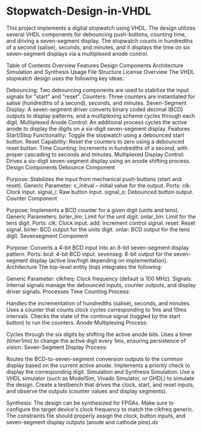 # Stopwatch-Design-in-VHDL
This project implements a digital stopwatch using VHDL. The design utilizes several VHDL components for debouncing push-buttons, counting time, and driving a seven-segment display. The stopwatch counts in hundredths of a second (salise), seconds, and minutes, and it displays the time on six seven-segment displays via a multiplexed anode control.

Table of Contents
Overview
Features
Design Components
Architecture
Simulation and Synthesis
Usage
File Structure
License
Overview
The VHDL stopwatch design uses the following key ideas:

Debouncing: Two debouncing components are used to stabilize the input signals for "start" and "reset".
Counters: Three counters are instantiated for salise (hundredths of a second), seconds, and minutes.
Seven-Segment Display: A seven-segment driver converts binary coded decimal (BCD) outputs to display patterns, and a multiplexing scheme cycles through each digit.
Multiplexed Anode Control: An additional process cycles the active anode to display the digits on a six-digit seven-segment display.
Features
Start/Stop Functionality: Toggle the stopwatch using a debounced start button.
Reset Capability: Reset the counters to zero using a debounced reset button.
Time Counting: Increments in hundredths of a second, with proper cascading to seconds and minutes.
Multiplexed Display Control: Drives a six-digit seven-segment display using an anode shifting process.
Design Components
Debounce Component

Purpose: Stabilizes the input from mechanical push-buttons (start and reset).
Generic Parameter: c_initval – initial value for the output.
Ports:
clk: Clock input.
signal_i: Raw button input.
signal_o: Debounced button output.
Counter Component

Purpose: Implements a BCD counter for a given digit (units and tens).
Generic Parameters:
birler_lim: Limit for the unit digit.
onlar_lim: Limit for the tens digit.
Ports:
clk: Clock input.
add: Increment control signal.
reset: Reset signal.
birler: BCD output for the units digit.
onlar: BCD output for the tens digit.
Sevensegment Component

Purpose: Converts a 4-bit BCD input into an 8-bit seven-segment display pattern.
Ports:
bcd: 4-bit BCD input.
sevenseg: 8-bit output for the seven-segment display (active low/high depending on implementation).
Architecture
The top-level entity (top) integrates the following:

Generic Parameter:
clkfreq: Clock frequency (default is 100 MHz).
Signals:
Internal signals manage the debounced inputs, counter outputs, and display driver signals.
Processes
Time Counting Process:

Handles the incrementation of hundredths (salise), seconds, and minutes.
Uses a counter that counts clock cycles corresponding to 1ms and 10ms intervals.
Checks the state of the continue signal (toggled by the start button) to run the counters.
Anode Multiplexing Process:

Cycles through the six digits by shifting the active anode bits.
Uses a timer (timer1ms) to change the active digit every 1ms, ensuring persistence of vision.
Seven-Segment Display Process:

Routes the BCD-to-seven-segment conversion outputs to the common display based on the current active anode.
Implements a priority check to display the corresponding digit.
Simulation and Synthesis
Simulation:
Use a VHDL simulator (such as ModelSim, Vivado Simulator, or GHDL) to simulate the design. Create a testbench that drives the clock, start, and reset inputs, and observe the outputs (counter values and display segments).

Synthesis:
The design can be synthesized for FPGAs. Make sure to configure the target device's clock frequency to match the clkfreq generic. The constraints file should properly assign the clock, button inputs, and seven-segment display outputs (anode and cathode pins).ds
